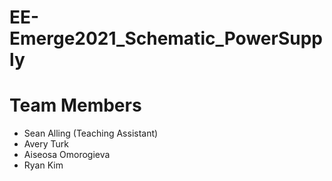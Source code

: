 # EE-Emerge2021_Schematic_PowerSupply

# Team Members
* Sean Alling (Teaching Assistant)
* Avery Turk
* Aiseosa Omorogieva
* Ryan Kim
